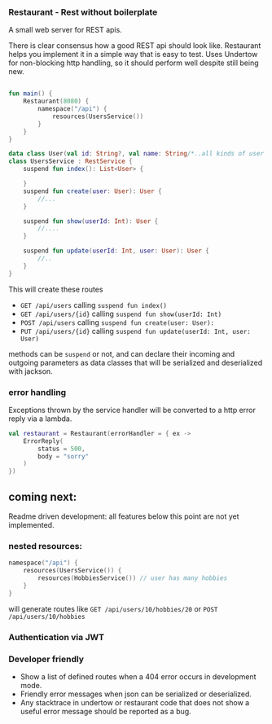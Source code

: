 ### Restaurant - Rest without boilerplate

A small web server for REST apis.

There is clear consensus how a good REST api should look like. Restaurant helps you implement it in a simple way that is
easy to test. Uses Undertow for non-blocking http handling, so it should perform well despite still being new.

```kotlin

fun main() {
    Restaurant(8080) {
        namespace("/api") {
            resources(UsersService())
        }
    }
}

data class User(val id: String?, val name: String/*..all kinds of user fields..*/)
class UsersService : RestService {
    suspend fun index(): List<User> {

    }
    suspend fun create(user: User): User {
        //...
    }

    suspend fun show(userId: Int): User {
        //....
    }

    suspend fun update(userId: Int, user: User): User {
        //..
    }
}
```

This will create these routes

* `GET /api/users` calling `suspend fun index()`
* `GET /api/users/{id}` calling `suspend fun show(userId: Int)`
* `POST /api/users` calling  `suspend fun create(user: User):`
* `PUT /api/users/{id}` calling `suspend fun update(userId: Int, user: User)`

methods can be `suspend` or not, and can declare their incoming and outgoing parameters as data classes that will be
serialized and deserialized with jackson.

### error handling

Exceptions thrown by the service handler will be converted to a http error reply via a lambda.

```kotlin
val restaurant = Restaurant(errorHandler = { ex ->
    ErrorReply(
        status = 500,
        body = "sorry"
    )
})
```


## coming next:
Readme driven development: all features below this point are not yet implemented.

### nested resources:

```kotlin
namespace("/api") {
    resources(UsersService()) {
        resources(HobbiesService()) // user has many hobbies
    }
}
```

will generate routes like `GET /api/users/10/hobbies/20` or `POST /api/users/10/hobbies`

### Authentication via JWT

### Developer friendly

* Show a list of defined routes when a 404 error occurs in development mode.
* Friendly error messages when json can be serialized or deserialized.
* Any stacktrace in undertow or restaurant code that does not show a useful error message should be reported as a bug.
